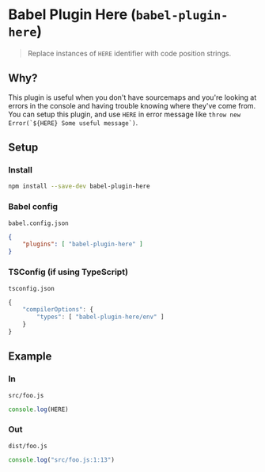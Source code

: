 # Babel Plugin Here (`babel-plugin-here`)
> Replace instances of `HERE` identifier with code position strings.

## Why?
This plugin is useful when you don't have sourcemaps and you're looking at errors in the console and having trouble knowing where they've come from. You can setup this plugin, and use `HERE` in error message like ``throw new Error(`${HERE} Some useful message`)``.

## Setup
### Install

```sh
npm install --save-dev babel-plugin-here
```

### Babel config

`babel.config.json`

```json
{
	"plugins": [ "babel-plugin-here" ]
}
```

### TSConfig (if using TypeScript)

`tsconfig.json`
```ts
{
	"compilerOptions": {
		"types": [ "babel-plugin-here/env" ]
	}
}
```

## Example
### In
`src/foo.js`

```js
console.log(HERE)
```

### Out

`dist/foo.js`

```js
console.log("src/foo.js:1:13")
```
